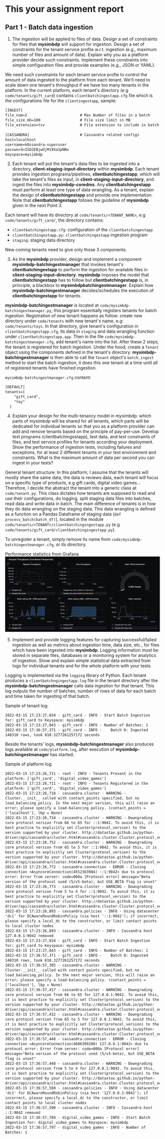 # This your assignment report


## Part 1 - Batch data ingestion

1. The ingestion will be applied to files of data. Design a set of constraints for files that **mysimbdp** will support for ingestion.
Design a set of constraints for the tenant service profile w.r.t. ingestion (e.g., maximum number of files and amount of data).
Explain why you as a platform provider decide such constraints. Implement these constraints into simple configuration files
and provide examples (e.g., JSON or YAML).

We need such constraints for each tenant service profie to control the amount of data ingested to the platform from each tenant.
We'll need to scale down one tenant's throughput if we have too many tenants in the platform. In the current platform, each tenant's 
directory (e.g `code/tenants/gift_card`) contains `clientbatchingestapp.cfg` file which is the configurations file for the `clientingestapp`,
sample:

```
[INGEST]
file_num=2                        # Max Number of files in a batch
file_size_mb=100                  # File size limit in MB
file_extension=tsv                # File extension to include in batch

[CASSANDRA]                       # Cassandra related configs
host=localhost
username=k8ssandra-superuser
password=ISD2EBjwOjM19Xa3pNNx
keyspace=mysimbdp
```


2. Each tenant will put the tenant's data files to be ingested into a directory, **client-staging-input-directory** within **mysimbdp**.
Each tenant provides ingestion programs/pipelines, **clientbatchingestapp**, which will take the tenant's files as input, in
**client-staging-input-directory**, and ingest the files into **mysimbdp-coredms**. Any **clientbatchingestapp** must perform at
least one type of data wrangling. As a tenant, explain the design of **clientbatchingestapp** and provide one implementation.
Note that **clientbatchingestapp** follows the guideline of **mysimbdp** given in the next Point 3.

Each tenant will have its directory at `code/tenants/<TENANT_NAME>`, e.g `code/tenants/gift_card/`, the directory contains:

- `clientbatchingestapp.cfg`: configuration of the `clientbatchingestapp`
- `clientbatchingestapp.py`: `clientbatchingestapp` ingestion program
- `staging`: staging data directory

New coming tenants need to give only those 3 components.


3. As the **mysimbdp** provider, design and implement a component **mysimbdp-batchingestmanager** that invokes tenant's
**clientbatchingestapp** to perform the ingestion for available files in **client-staging-input-directory**. **mysimbdp** imposes the
model that **clientbatchingestapp** has to follow but **clientbatchingestapp** is, in principle, a blackbox to **mysimbdpbatchingestmanager**.
Explain how **mysimbdp-batchingestmanager** decides/schedules the execution of **clientbatchingestapp** for tenants. 


**mysimbdp-batchingestmanager** is located at `code/mysimbdp-batchingestmanager.py`, this program essentially registers tenants for batch ingestion.
Registration of new tenant happens as follow: create new directory under `code/tenants` with new tenant's name, e.g: `code/tenants/toys`. In that directory,
give tenant's configuration in `clientbatchingestapp.cfg`, its data in `staging` and data wrangling function under `clientbatchingestapp.app`. Then in the file
`code/mysimbdp-batchingestmanager.cfg`, add tenant's name into the list. After these 2 steps, the tenant is registered for batch ingestion. Under the hood,
create a `Tenant` object using the components defined in the tenant's directory. **mysimbdp-batchingestmanager** is then able to call the `Tenant` object's
`batch_ingest` method to start the batch ingestion, it does this one tenant at a time until all of registered tenants have finished ingestion.


`mysimbdp-batchingestmanager.cfg` content:
```
[DEFAULT]
tenants=[
    "gift_card",
    "toy"
  ]
```


4. Explain your design for the multi-tenancy model in mysimbdp: which parts of mysimbdp will be shared for all tenants,
which parts will be dedicated for individual tenants so that you as a platform provider can add and remove tenants based on
the principle of pay-per-use. Develop test programs (clientbatchingestapp), test data, and test constraints of files, and test
service profiles for tenants according your deployment. Show the performance of ingestion tests, including failures and
exceptions, for at least 2 different tenants in your test environment and constraints. What is the maximum amount of data
per second you can ingest in your tests?


General tenant structure: In this platform, I assume that the tenants will mostly share the same data, the data is reviews data,
each tenant will focus on a specific type of products, e.g gift cards, digital video games... Therefore, I decide the abstract the tenant
into a generic class at `code/tenant.py`. This class dictates how tenants are supposed to read and use their configurations, do logging, 
split staging data files into batches, read data and write data in batch. The main difference of tenants is in how they do data wrangling on
the staging data. This data wrangling is defined as a function on a Pandas Dataframe of staging data (`def process_batch(batch_df)`), located in the module 
`code/tenants/<TENANT>/clientbatchingingestapp.py` (e.g `code/tenants/gift_card/clientbatchingingestapp.py`). 

To unregister a tenant, simply remove its name from `code/mysimbdp-batchingestmanager.cfg`, or its directory.

Performance statistics from Grafana
![](/reports/images/performance.png)


5. Implement and provide logging features for capturing successful/failed ingestion as well as metrics about ingestion time,
data size, etc., for files which have been ingested into **mysimbdp**. Logging information must be stored in separate files,
databases or a monitoring system for analytics of ingestion. Show and explain simple statistical data extracted from logs for
individual tenants and for the whole platform with your tests.

Logging is implemented via the `logging` library of Python. Each tenant produces a `clientbatchngingestapp.log` file in the tenant directory
after the **mysimbdp-batchingestmanager** calls data ingestion for that tenant. This log outputs the number of batches, number of rows of data 
for each batch and time taken for ingesting of that batch.

Sample of tenant log:
```
2022-03-15 17:23:27,034 - gift_card - INFO - Start Batch Ingestion for: gift_card to Keyspace: mysimbdp
2022-03-15 17:23:27,043 - gift_card - INFO - Number of Batches: 1
2022-03-15 17:36:57,371 - gift_card - INFO - 	Batch 0: Ingested 148310 rows, took 810.3277261257172 seconds
```

Beside the tenants' logs, **mysimbdp-batchingestmanager** also produces logs available at `code/platform.log`, after execution of **mysimbdp-batchingestmanager**
has started.

Sample of platform log:
```
2022-03-15 17:23:26,711 - root - INFO - Tenants Present in the platform: ['gift_card', 'digital_video_games']
2022-03-15 17:23:26,711 - root - INFO - Tenants Registered in the platform: ['gift_card', 'digital_video_games']
2022-03-15 17:23:26,718 - cassandra.cluster - WARNING - Cluster.__init__ called with contact_points specified, but no load_balancing_policy. In the next major version, this will raise an error; please specify a load-balancing policy. (contact_points = ['localhost'], lbp = None)
2022-03-15 17:23:26,734 - cassandra.cluster - WARNING - Downgrading core protocol version from 66 to 65 for ::1:9042. To avoid this, it is best practice to explicitly set Cluster(protocol_version) to the version supported by your cluster. http://datastax.github.io/python-driver/api/cassandra/cluster.html#cassandra.cluster.Cluster.protocol_version
2022-03-15 17:23:26,752 - cassandra.cluster - WARNING - Downgrading core protocol version from 65 to 5 for ::1:9042. To avoid this, it is best practice to explicitly set Cluster(protocol_version) to the version supported by your cluster. http://datastax.github.io/python-driver/api/cassandra/cluster.html#cassandra.cluster.Cluster.protocol_version
2022-03-15 17:23:26,772 - cassandra.connection - ERROR - Closing connection <AsyncoreConnection(4552363984) ::1:9042> due to protocol error: Error from server: code=000a [Protocol error] message="Beta version of the protocol used (5/v5-beta), but USE_BETA flag is unset"
2022-03-15 17:23:26,773 - cassandra.cluster - WARNING - Downgrading core protocol version from 5 to 4 for ::1:9042. To avoid this, it is best practice to explicitly set Cluster(protocol_version) to the version supported by your cluster. http://datastax.github.io/python-driver/api/cassandra/cluster.html#cassandra.cluster.Cluster.protocol_version
2022-03-15 17:23:26,893 - cassandra.policies - INFO - Using datacenter 'dc1' for DCAwareRoundRobinPolicy (via host '::1:9042'); if incorrect, please specify a local_dc to the constructor, or limit contact points to local cluster nodes
2022-03-15 17:23:26,893 - cassandra.cluster - INFO - Cassandra host 127.0.0.1:9042 removed
2022-03-15 17:23:27,034 - gift_card - INFO - Start Batch Ingestion for: gift_card to Keyspace: mysimbdp
2022-03-15 17:23:27,043 - gift_card - INFO - Number of Batches: 1
2022-03-15 17:36:57,371 - gift_card - INFO - 	Batch 0: Ingested 148310 rows, took 810.3277261257172 seconds
2022-03-15 17:36:57,395 - cassandra.cluster - WARNING - Cluster.__init__ called with contact_points specified, but no load_balancing_policy. In the next major version, this will raise an error; please specify a load-balancing policy. (contact_points = ['localhost'], lbp = None)
2022-03-15 17:36:57,417 - cassandra.cluster - WARNING - Downgrading core protocol version from 66 to 65 for 127.0.0.1:9042. To avoid this, it is best practice to explicitly set Cluster(protocol_version) to the version supported by your cluster. http://datastax.github.io/python-driver/api/cassandra/cluster.html#cassandra.cluster.Cluster.protocol_version
2022-03-15 17:36:57,432 - cassandra.cluster - WARNING - Downgrading core protocol version from 65 to 5 for 127.0.0.1:9042. To avoid this, it is best practice to explicitly set Cluster(protocol_version) to the version supported by your cluster. http://datastax.github.io/python-driver/api/cassandra/cluster.html#cassandra.cluster.Cluster.protocol_version
2022-03-15 17:36:57,448 - cassandra.connection - ERROR - Closing connection <AsyncoreConnection(4606309280) 127.0.0.1:9042> due to protocol error: Error from server: code=000a [Protocol error] message="Beta version of the protocol used (5/v5-beta), but USE_BETA flag is unset"
2022-03-15 17:36:57,448 - cassandra.cluster - WARNING - Downgrading core protocol version from 5 to 4 for 127.0.0.1:9042. To avoid this, it is best practice to explicitly set Cluster(protocol_version) to the version supported by your cluster. http://datastax.github.io/python-driver/api/cassandra/cluster.html#cassandra.cluster.Cluster.protocol_version
2022-03-15 17:36:57,590 - cassandra.policies - INFO - Using datacenter 'dc1' for DCAwareRoundRobinPolicy (via host '127.0.0.1:9042'); if incorrect, please specify a local_dc to the constructor, or limit contact points to local cluster nodes
2022-03-15 17:36:57,590 - cassandra.cluster - INFO - Cassandra host ::1:9042 removed
2022-03-15 17:36:57,789 - digital_video_games - INFO - Start Batch Ingestion for: digital_video_games to Keyspace: mysimbdp
2022-03-15 17:36:57,797 - digital_video_games - INFO - Number of Batches: 1
```

